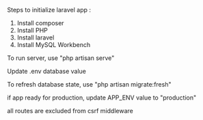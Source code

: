 Steps to initialize laravel app :
1. Install composer
2. Install PHP
3. Install laravel
4. Install MySQL Workbench


To run server, use "php artisan serve"

Update .env database value

To refresh database state, use "php artisan migrate:fresh"

if app ready for production, update APP_ENV value to "production"

all routes are excluded from csrf middleware
